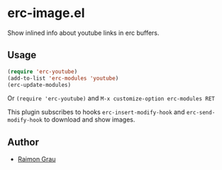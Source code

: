# erc-image.el #

Show inlined info about youtube links in erc buffers.

## Usage

```lisp
(require 'erc-youtube)
(add-to-list 'erc-modules 'youtube)
(erc-update-modules)
```

Or `(require 'erc-youtube)` and  `M-x customize-option erc-modules RET`

This plugin subscribes to hooks `erc-insert-modify-hook` and
`erc-send-modify-hook` to download and show images.


## Author

* [Raimon Grau](https://github.com/kidd)
